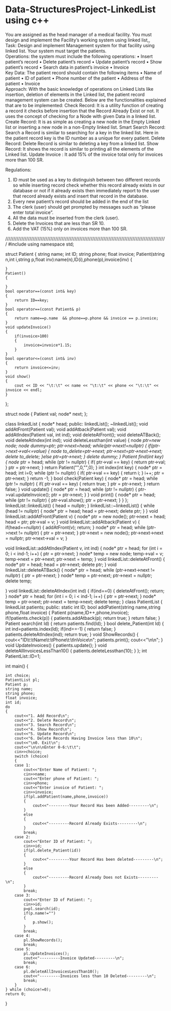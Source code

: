 # Data-StructuresProject-LinkedList using c++
You are assigned as the head manager of a medical facility. You must design and implement the Facility’s working system using linked list,,  
Task: Design and implement Management system for that facility using linked list. Your system must target the patients.  
Operations: the system must include the following operations:
 • Insert patient’s record 
• Delete patient’s record 
• Update patient’s record 
• Show patient’s record 
• Search data in patient’s invoice
• Invoice  
Key Data: The patient record should contain the following items 
• Name of patient 
 • ID of patient
• Phone number of the patient 
• Address of the patient 
• Invoice   
Approach: With the basic knowledge of operations on Linked Lists like insertion, deletion of elements in the Linked list, the patient record management system can be created. Below are the functionalities explained that are to be implemented: 
Check Record: It is a utility function of creating a record it checks before insertion that the Record Already Exist or not. It uses the concept of checking for a Node with given Data in a linked list. 
Create Record: It is as simple as creating a new node in the Empty Linked list or inserting a new node in a non-Empty linked list. 
Smart Search Record: Search a Record is similar to searching for a key in the linked list. Here in the patient record key is the ID number as a unique for every patient. 
Delete Record: Delete Record is similar to deleting a key from a linked list. 
Show Record: It shows the record is similar to printing all the elements of the Linked list. 
Update Invoice : It add 15% of the invoice total only for invoices more than 100 SR. 


Regulations:
1.	ID must be used as a key to distinguish between two different records so while inserting record check whether this record already exists in our database or not if it already exists then immediately report to the user that record already exists and insert that record in the database.
2.	Every new patient’s record should be added in the end of the list
3.	The clerk (user) should get prompted by messages such as “please enter total invoice”.
4.	All the data must be inserted from the clerk (user). 
5.	Delete the Invoices that are less than SR 10. 
6.	Add the VAT (15%) only on invoices more than 100 SR. 

////////////////////////////////////////////////////////////////////////////////////////////////////
#include<iostream>
using namespace std;

struct Patient
{
    string name;
    int ID;
    string phone;
    float invoice;
    Patient(string n,int i,string p,float inv):name(n),ID(i),phone(p),invoice(inv)
    {

    }
    Patient()
    {

    }
    bool operator==(const int& key)
    {
        return ID==key;
    }
    bool operator==(const Patient& p)
    {
        return name==p.name  && phone==p.phone && invoice == p.invoice;
    }
    void updateInvoice()
    {
        if(invoice>100)
        {
            invoice=invoice*1.15;
        }
    }
    bool operator<=(const int& inv)
    {
        return invoice<=inv;
    }
    void show()
    {
        cout << ID << "\t:\t" << name << "\t:\t" << phone << "\t:\t" << invoice << endl;
    }
};

struct node
{
    Patient val;
    node* next;
};

class linkedList
{
    node* head;
public:
    linkedList();
    ~linkedList();
    void addAtFront(Patient val);
    void addAtback(Patient val);
    void addAtIndex(Patient val, int ind);
    void deleteAtFront();
    void deleteATBack();
    void deleteAtIndex(int ind);
    void deleteLessthan(int value)
    {
        node *ptr=new node;
        node *dummy=ptr;
        ptr->next=head;
        while(ptr->next!=nullptr)
        {
            if(ptr->next->val<=value)
            {
                node* to_delete=ptr->next;
                ptr->next=ptr->next->next;
                delete to_delete;
            }else
                ptr=ptr->next;
        }
        delete dummy;
    }
    Patient find(int key)
    {
        node* ptr = head;
        while (ptr != nullptr)
        {
            if( ptr->val == key)
            {
                return ptr->val;
            }
            ptr = ptr->next;
        }
        return Patient("",0,"",0);
    }
    int index(int key)
    {
        node* ptr = head;
        int i=0;
        while (ptr != nullptr)
        {
            if( ptr->val == key)
            {
                return i;
            }
            i++;
            ptr = ptr->next;
        }
        return -1;
    }
    bool check(Patient key)
    {
        node* ptr = head;
        while (ptr != nullptr)
        {
            if( ptr->val == key)
            {
                return true;
            }
            ptr = ptr->next;
        }
        return false;
    }
    void update()
    {
        node* ptr = head;
        while (ptr != nullptr)
        {
            ptr->val.updateInvoice();
            ptr = ptr->next;
        }
    }
    void print()
    {
        node* ptr = head;
        while (ptr != nullptr)
        {
            ptr->val.show();
            ptr = ptr->next;
        }
    }
};
linkedList::linkedList()
{
    head = nullptr;
}
linkedList::~linkedList()
{
    while (head != nullptr)
    {
        node* ptr = head;
        head = ptr->next;
        delete ptr;
    }
}
void linkedList::addAtFront(Patient v)
{
    node* ptr = new node();
    ptr->next = head;
    head = ptr;
    ptr->val = v;
}
void linkedList::addAtback(Patient v)
{
    if(head==nullptr)
    {
        addAtFront(v);
        return;
    }
    node* ptr = head;
    while (ptr->next != nullptr)
    {
        ptr = ptr->next;
    }
    ptr->next = new node();
    ptr->next->next = nullptr;
    ptr->next->val = v;
}

void linkedList::addAtIndex(Patient v, int ind)
{
    node* ptr = head;
    for (int i = 0; i < ind-1; i++)
    {
        ptr = ptr->next;
    }
    node* temp = new node;
    temp->val = v;
    temp->next = ptr->next;
    ptr->next = temp;
}
void linkedList::deleteAtFront()
{
    node* ptr = head;
    head = ptr->next;
    delete ptr;
}
void linkedList::deleteATBack()
{
    node* ptr = head;
    while (ptr->next->next != nullptr)
    {
        ptr = ptr->next;
    }
    node* temp = ptr->next;
    ptr->next = nullptr;
    delete temp;

}
void linkedList::deleteAtIndex(int ind)
{
    if(ind==0)
    {
        deleteAtFront();
        return;
    }
    node* ptr = head;
    for (int i = 0; i < ind-1; i++)
    {
        ptr = ptr->next;
    }
    node* temp = ptr->next;
    ptr->next = temp->next;
    delete temp;
}
class PatientList
{
    linkedList patients;
public:
    static int ID;
    bool addPatient(string name,string phone,float invoice)
    {
        Patient p(name,ID++,phone,invoice);
        if(!patients.check(p))
        {
            patients.addAtback(p);
            return true;
        }
        return false;
    }
    Patient search(int Id)
    {
        return patients.find(Id);
    }
    bool delete_Patient(int Id)
    {
        int ind=patients.index(Id);
        if(ind==-1)
        {
            return false;
        }
        patients.deleteAtIndex(ind);
        return true;
    }
    void ShowRecords()
    {
        cout<<"ID\t:\tName\t:\tPhone\t:\tInVoice\n";
        patients.print();
        cout<<"\n\n";
    }
    void UpdateInvoices()
    {
        patients.update();
    }
    void deleteAllInvoicesLessThan10()
    {
        patients.deleteLessthan(10);
    }
};
int PatientList::ID=1;

int main()
{
    
    int choice;
    PatientList pl;
    Patient p;
    string name;
    string phone;
    float invoice;
    int id;
    do
    {
        cout<<"1. Add Record\n";
        cout<<"2. Delete Record\n";
        cout<<"3. Search Record\n";
        cout<<"4. Show Record\n";
        cout<<"5. Update Record\n";
        cout<<"6. Delete Records Having Invoice less than 10\n";
        cout<<"\n0. Exit\n";
        cout<<"\n\n\nEnter 0-6:\t\t";
        cin>>choice;
        switch (choice)
        {
        case 1:
            cout<<"Enter Name of Patient: ";
            cin>>name;
            cout<<"Enter phone of Patient: ";
            cin>>phone;
            cout<<"Enter invoice of Patient: ";
            cin>>invoice;
            if(pl.addPatient(name,phone,invoice))
            {
                cout<<"---------Your Record Has been Added---------\n";
            }
            else 
            {
                cout<<"---------Record Already Exists---------\n";
            }
            break;
        case 2:
            cout<<"Enter ID of Patient: ";
            cin>>id;
            if(pl.delete_Patient(id))
            {
                cout<<"---------Your Record Has been deleted---------\n";
            }
            else
            {
                cout<<"---------Record Already Does not Exists---------\n";
            }
            break;
        case 3:
            cout<<"Enter ID of Patient: ";
            cin>>id;
            p=pl.search(id);
            if(p.name!="")
            {
                p.show();
            }
            break;
        case 4:
            pl.ShowRecords();
            break;
        case 5:
            pl.UpdateInvoices();
            cout<<"---------Invoice Updated---------\n";
            break;
        case 6:
            pl.deleteAllInvoicesLessThan10();
            cout<<"---------Invoices less than 10 Deleted---------\n";
            break;
        }
    } while (choice!=0);
    return 0;
}


